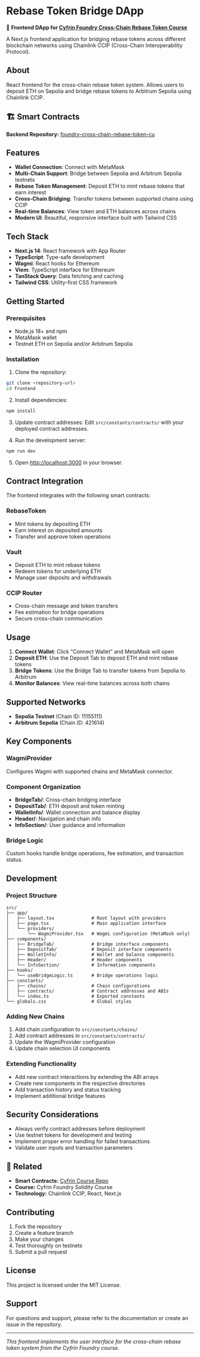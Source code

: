 # Rebase Token Bridge DApp

🌉 **Frontend DApp for [Cyfrin Foundry Cross-Chain Rebase Token Course](https://github.com/Cyfrin/foundry-cross-chain-rebase-token-cu)**

A Next.js frontend application for bridging rebase tokens across different blockchain networks using Chainlink CCIP (Cross-Chain Interoperability Protocol).

## About

React frontend for the cross-chain rebase token system. Allows users to deposit ETH on Sepolia and bridge rebase tokens to Arbitrum Sepolia using Chainlink CCIP.

## 🏗️ Smart Contracts

**Backend Repository:** [foundry-cross-chain-rebase-token-cu](https://github.com/Cyfrin/foundry-cross-chain-rebase-token-cu)

## Features

- **Wallet Connection**: Connect with MetaMask
- **Multi-Chain Support**: Bridge between Sepolia and Arbitrum Sepolia testnets
- **Rebase Token Management**: Deposit ETH to mint rebase tokens that earn interest
- **Cross-Chain Bridging**: Transfer tokens between supported chains using CCIP
- **Real-time Balances**: View token and ETH balances across chains
- **Modern UI**: Beautiful, responsive interface built with Tailwind CSS

## Tech Stack

- **Next.js 14**: React framework with App Router
- **TypeScript**: Type-safe development
- **Wagmi**: React hooks for Ethereum
- **Viem**: TypeScript interface for Ethereum
- **TanStack Query**: Data fetching and caching
- **Tailwind CSS**: Utility-first CSS framework

## Getting Started

### Prerequisites

- Node.js 18+ and npm
- MetaMask wallet
- Testnet ETH on Sepolia and/or Arbitrum Sepolia

### Installation

1. Clone the repository:
```bash
git clone <repository-url>
cd frontend
```

2. Install dependencies:
```bash
npm install
```

3. Update contract addresses:
Edit `src/constants/contracts/` with your deployed contract addresses.

4. Run the development server:
```bash
npm run dev
```

5. Open [http://localhost:3000](http://localhost:3000) in your browser.

## Contract Integration

The frontend integrates with the following smart contracts:

### RebaseToken
- Mint tokens by depositing ETH
- Earn interest on deposited amounts
- Transfer and approve token operations

### Vault
- Deposit ETH to mint rebase tokens
- Redeem tokens for underlying ETH
- Manage user deposits and withdrawals

### CCIP Router
- Cross-chain message and token transfers
- Fee estimation for bridge operations
- Secure cross-chain communication

## Usage

1. **Connect Wallet**: Click "Connect Wallet" and MetaMask will open
2. **Deposit ETH**: Use the Deposit Tab to deposit ETH and mint rebase tokens
3. **Bridge Tokens**: Use the Bridge Tab to transfer tokens from Sepolia to Arbitrum
4. **Monitor Balances**: View real-time balances across both chains

## Supported Networks

- **Sepolia Testnet** (Chain ID: 11155111)
- **Arbitrum Sepolia** (Chain ID: 421614)

## Key Components

### WagmiProvider
Configures Wagmi with supported chains and MetaMask connector.

### Component Organization
- **BridgeTab/**: Cross-chain bridging interface
- **DepositTab/**: ETH deposit and token minting
- **WalletInfo/**: Wallet connection and balance display
- **Header/**: Navigation and chain info
- **InfoSection/**: User guidance and information

### Bridge Logic
Custom hooks handle bridge operations, fee estimation, and transaction status.

## Development

### Project Structure
```
src/
├── app/
│   ├── layout.tsx              # Root layout with providers
│   ├── page.tsx                # Main application interface
│   └── providers/
│       └── WagmiProvider.tsx   # Wagmi configuration (MetaMask only)
├── components/
│   ├── BridgeTab/              # Bridge interface components
│   ├── DepositTab/             # Deposit interface components  
│   ├── WalletInfo/             # Wallet and balance components
│   ├── Header/                 # Header components
│   └── InfoSection/            # Information components
├── hooks/
│   └── useBridgeLogic.ts       # Bridge operations logic
├── constants/
│   ├── chains/                 # Chain configurations
│   ├── contracts/              # Contract addresses and ABIs
│   └── index.ts                # Exported constants
└── globals.css                 # Global styles
```

### Adding New Chains

1. Add chain configuration to `src/constants/chains/`
2. Add contract addresses in `src/constants/contracts/`
3. Update the WagmiProvider configuration
4. Update chain selection UI components

### Extending Functionality

- Add new contract interactions by extending the ABI arrays
- Create new components in the respective directories
- Add transaction history and status tracking
- Implement additional bridge features

## Security Considerations

- Always verify contract addresses before deployment
- Use testnet tokens for development and testing
- Implement proper error handling for failed transactions
- Validate user inputs and transaction parameters

## 🔗 Related

- **Smart Contracts:** [Cyfrin Course Repo](https://github.com/Cyfrin/foundry-cross-chain-rebase-token-cu)
- **Course:** Cyfrin Foundry Solidity Course
- **Technology:** Chainlink CCIP, React, Next.js

## Contributing

1. Fork the repository
2. Create a feature branch
3. Make your changes
4. Test thoroughly on testnets
5. Submit a pull request

## License

This project is licensed under the MIT License.

## Support

For questions and support, please refer to the documentation or create an issue in the repository.

---

*This frontend implements the user interface for the cross-chain rebase token system from the Cyfrin Foundry course.*
